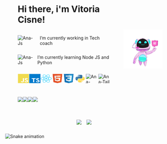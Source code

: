 <div style="display: flex; align-items: center; justify-content: center"><br>

  <div align="left" style="padding: 40px">

  <div>
    <h1>Hi there, i'm Vitoria Cisne!</h1>
    <p>
    <div style="display: flex; align-items: center; gap: 10px">
    <div>

<img  alt="Ana-Js" width="50" src="src/images/animation_500_l62u6xl1.gif">

  </div> <p>I’m currently working in Tech coach</p>
    </div>

  <div style="display: flex; align-items: center; gap: 10px">
  <div>

<img  alt="Ana-Js"  width="50" src="src/images/animation_500_l62uv293.gif">

  </div> <p>I’m currently learning Node JS and Python</p>
    </div>
   </p>
  </div>

  <div style="display: flex">
  <img  alt="Ana-Js" height="30" width="40" src="https://raw.githubusercontent.com/devicons/devicon/master/icons/javascript/javascript-plain.svg">

  <img alt="Ana-Ts" height="30" width="40" src="https://raw.githubusercontent.com/devicons/devicon/master/icons/typescript/typescript-plain.svg">

  <img alt="Ana-React" height="30" width="40" src="https://raw.githubusercontent.com/devicons/devicon/master/icons/react/react-original.svg">

  <img alt="Ana-HTML" height="30" width="40" src="https://raw.githubusercontent.com/devicons/devicon/master/icons/html5/html5-original.svg">

  <img alt="Ana-CSS" height="30" width="40" src="https://raw.githubusercontent.com/devicons/devicon/master/icons/css3/css3-original.svg">

  <img alt="Ana-Python" height="30" width="40" src="https://raw.githubusercontent.com/devicons/devicon/master/icons/python/python-original.svg">

  <img  alt="Ana-Node" height="30" width="40"  src="https://cdn.jsdelivr.net/gh/devicons/devicon/icons/nodejs/nodejs-original.svg" />

  <img alt="Ana-Tail" height="30" width="40" src="https://cdn.jsdelivr.net/gh/devicons/devicon/icons/tailwindcss/tailwindcss-plain.svg" />
  </div>

  <div style="margin-top: 30px; display: flex">

<a href="https://instagram.com/rafaballerini" target="_blank"><img src="https://img.shields.io/badge/-Instagram-%23E4405F?style=for-the-badge&logo=instagram&logoColor=white" target="_blank"></a>

<a href="https://discord.gg/wagxzStdcR" target="_blank"><img src="https://img.shields.io/badge/Discord-7289DA?style=for-the-badge&logo=discord&logoColor=white" target="_blank"></a>

<a href = "mailto:contatorafaballerini@gmail.com"><img src="https://img.shields.io/badge/-Gmail-%23333?style=for-the-badge&logo=gmail&logoColor=white" target="_blank"></a>

<a href="https://www.linkedin.com/in/rafaella-ballerini-45875016a" target="_blank"><img src="https://img.shields.io/badge/-LinkedIn-%230077B5?style=for-the-badge&logo=linkedin&logoColor=white" target="_blank"></a> 
</div>

</div>

  <div align="right" style="width: 30%">

<img alt="Ana-Tail" width="200" src="src/images/animation_500_l62s7ax3.gif" />

  </div>
</div>

<div style="display: flex; gap: 1rem; justify-content: center">

  <img src="https://github-readme-stats.vercel.app/api?username=vih-cisne&show_icons=true&theme=radical&include_all_commits=true&count_private=true"/>

  <img src="https://github-readme-stats.vercel.app/api/top-langs/?username=vih-cisne&layout=compact&langs_count=7&theme=radical"/>

</div>

##

<div> 



![Snake animation](https://github.com/vih-cisne/vih-cisne/blob/output/github-contribution-grid-snake.svg)
</div>
